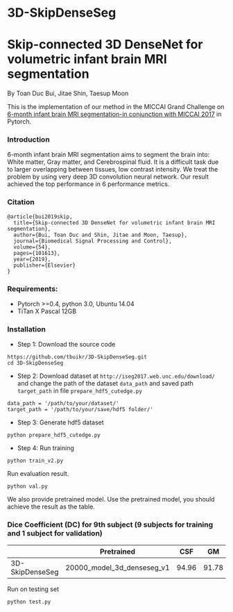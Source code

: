 # 3D-SkipDenseSeg
# Skip-connected 3D DenseNet for volumetric infant brain MRI segmentation
By Toan Duc Bui, Jitae Shin, Taesup Moon

This is the implementation of our method in the MICCAI Grand Challenge on [6-month infant brain MRI segmentation-in conjunction with MICCAI 2017](http://iseg2017.web.unc.edu) in Pytorch. 

### Introduction
6-month infant brain MRI segmentation aims to segment the brain into: White matter, Gray matter, and Cerebrospinal fluid. It is a difficult task due to larger overlapping between tissues, low contrast intensity. We treat the problem by using very deep 3D convolution neural network. Our result achieved the top performance in 6 performance metrics. 

### Citation
```
@article{bui2019skip,
  title={Skip-connected 3D DenseNet for volumetric infant brain MRI segmentation},
  author={Bui, Toan Duc and Shin, Jitae and Moon, Taesup},
  journal={Biomedical Signal Processing and Control},
  volume={54},
  pages={101613},
  year={2019},
  publisher={Elsevier}
}
```

### Requirements: 
- Pytorch >=0.4, python 3.0, Ubuntu 14.04
- TiTan X Pascal 12GB

### Installation
- Step 1: Download the source code
```
https://github.com/tbuikr/3D-SkipDenseSeg.git
cd 3D-SkipDenseSeg
```
- Step 2: Download dataset at `http://iseg2017.web.unc.edu/download/` and change the path of the dataset `data_path` and saved path `target_path` in file `prepare_hdf5_cutedge.py`
```
data_path = '/path/to/your/dataset/'
target_path = '/path/to/your/save/hdf5 folder/'
```

- Step 3: Generate hdf5 dataset

```
python prepare_hdf5_cutedge.py
```

- Step 4: Run training

```
python train_v2.py
```

Run evaluation result. 
```
python val.py
```
We also provide pretrained model. Use the pretrained model, you should achieve the result as the table. 
### Dice Coefficient (DC) for 9th subject (9 subjects for training and 1 subject for validation)
|                   | Pretrained |  CSF       | GM             | WM   | Average 
|-------------------|:-------------------:|:-------------------:|:---------------------:|:-----:|:--------------:|
|3D-SkipDenseSeg  |  20000_model_3d_denseseg_v1 | 94.96 | 91.78 | 91.24 | 92.66 |


Run on testing set
```
python test.py
```

